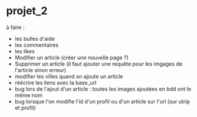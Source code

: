 # projet_2

à faire :

- les bulles d'aide
- les commentaires
- les likes
- Modifier un article (créer une nouvelle page ?)
- Supprimer un article (il faut ajouter une requête pour les imgages de l'article sinon erreur)
- modifier les villes quand on ajoute un article 
- réécrire les liens avec la base_url
- bug lors de l'ajout d'un article : toutes les images ajoutées en bdd ont le même nom
- bug lorsque l'on modifie l'id d'un profil ou d'un article sur l'url (sur utrip et profil)